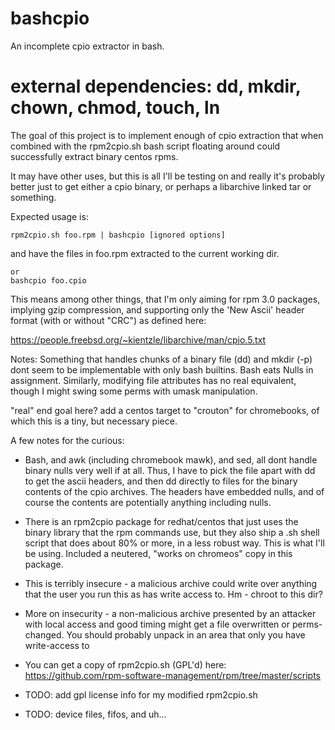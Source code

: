 # bashcpio
An incomplete cpio extractor in bash.

# external dependencies:  dd, mkdir, chown, chmod, touch, ln

The goal of this project is to implement enough of cpio extraction that 
when combined with the rpm2cpio.sh bash script floating around could 
successfully extract binary centos rpms.

It may have other uses, but this is all I'll be testing on and really it's
probably better just to get either a cpio binary, or perhaps a libarchive 
linked tar or something.

Expected usage is:

    rpm2cpio.sh foo.rpm | bashcpio [ignored options] 

and have the files in foo.rpm extracted to the current working dir.

    or
    bashcpio foo.cpio

This means among other things, that I'm only aiming for rpm 3.0 packages,
implying gzip compression, and supporting only the 'New Ascii' header
format (with or without "CRC") as defined here:

https://people.freebsd.org/~kientzle/libarchive/man/cpio.5.txt

Notes:  Something that handles chunks of a binary file (dd) and mkdir (-p) dont seem to be 
implementable with only bash builtins. Bash eats Nulls in assignment. Similarly, modifying 
file attributes has no real equivalent, though I might swing some perms with umask manipulation.

"real" end goal here?  add a centos target to "crouton" for chromebooks,
of which this is a tiny, but necessary piece.


A few notes for the curious:

*   Bash, and awk (including chromebook mawk), and sed, all dont handle
binary nulls very well if at all.  Thus, I have to pick the file apart
with dd to get the ascii headers, and then dd directly to files for the
binary contents of the cpio archives. The headers have embedded nulls, and
of course the contents are potentially anything including nulls.

*   There is an rpm2cpio package for redhat/centos that just uses the 
binary library that the rpm commands use, but they also ship a .sh 
shell script that does about 80% or more, in a less robust way.  This is 
what I'll be using.  Included a neutered, "works on chromeos" copy in this
package.

*   This is terribly insecure - a malicious archive could write over anything
that the user you run this as has write access to. Hm - chroot to this dir?

*   More on insecurity - a non-malicious archive presented by an attacker with 
local access and good timing might get a file overwritten or perms-changed. 
You should probably unpack in an area that only you have write-access to 

* You can get a copy of rpm2cpio.sh (GPL'd) here: https://github.com/rpm-software-management/rpm/tree/master/scripts

*    TODO:  add gpl license info for my modified rpm2cpio.sh
*    TODO:  device files, fifos, and uh... 
